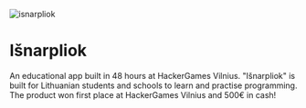 ![isnarpliok](http://i.imgur.com/QZlz8iI.png)

# Išnarpliok

An educational app built in 48 hours at HackerGames Vilnius. "Išnarpliok" is built for Lithuanian students and schools
to learn and practise programming. The product won first place at HackerGames Vilnius and 500€ in cash!